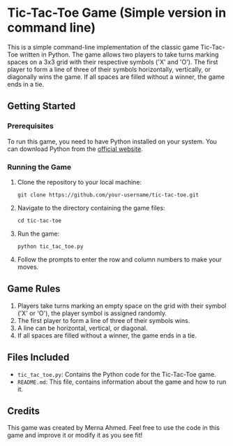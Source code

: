 # Tic-Tac-Toe Game (Simple version in command line)

This is a simple command-line implementation of the classic game Tic-Tac-Toe written in Python. The game allows two players to take turns marking spaces on a 3x3 grid with their respective symbols ('X' and 'O'). The first player to form a line of three of their symbols horizontally, vertically, or diagonally wins the game. If all spaces are filled without a winner, the game ends in a tie.

## Getting Started

### Prerequisites

To run this game, you need to have Python installed on your system. You can download Python from the [official website](https://www.python.org/downloads/).

### Running the Game

1. Clone the repository to your local machine:

   ```
   git clone https://github.com/your-username/tic-tac-toe.git
   ```

2. Navigate to the directory containing the game files:

   ```
   cd tic-tac-toe
   ```

3. Run the game:

   ```
   python tic_tac_toe.py
   ```

4. Follow the prompts to enter the row and column numbers to make your moves.

## Game Rules

1. Players take turns marking an empty space on the grid with their symbol ('X' or 'O'), the player symbol is assigned randomly.
2. The first player to form a line of three of their symbols wins.
3. A line can be horizontal, vertical, or diagonal.
4. If all spaces are filled without a winner, the game ends in a tie.

## Files Included

- `tic_tac_toe.py`: Contains the Python code for the Tic-Tac-Toe game.
- `README.md`: This file, contains information about the game and how to run it.

## Credits

This game was created by Merna Ahmed. Feel free to use the code in this game and improve it or modify it as you see fit!

